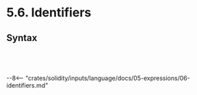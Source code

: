 <!-- This file is generated automatically by infrastructure scripts. Please don't edit by hand. -->

# 5.6. Identifiers

## Syntax

```{ .ebnf #IdentifierPath }

```

<pre ebnf-snippet="IdentifierPath" style="display: none;"><a href="#IdentifierPath"><span class="k">IdentifierPath</span></a><span class="o"> = </span><span class="cm">(* item: *)</span><span class="o"> </span><a href="#Identifier"><span class="k">IDENTIFIER</span></a><span class="o"> </span><span class="o">(</span><span class="cm">(* separator: *)</span><span class="o"> </span><a href="../../01-file-structure/09-punctuation#Period"><span class="k">PERIOD</span></a><span class="o"> </span><span class="cm">(* item: *)</span><span class="o"> </span><a href="#Identifier"><span class="k">IDENTIFIER</span></a><span class="o">)</span><span class="o">*</span><span class="o">;</span></pre>

```{ .ebnf #Identifier }

```

<pre ebnf-snippet="Identifier" style="display: none;"><a href="#Identifier"><span class="k">IDENTIFIER</span></a><span class="o"> = </span><a href="#IdentifierStart"><span class="k">«IDENTIFIER_START»</span></a><span class="o"> </span><a href="#IdentifierPart"><span class="k">«IDENTIFIER_PART»</span></a><span class="o">*</span><span class="o">;</span></pre>

```{ .ebnf #IdentifierStart }

```

<pre ebnf-snippet="IdentifierStart" style="display: none;"><a href="#IdentifierStart"><span class="k">«IDENTIFIER_START»</span></a><span class="o"> = </span><span class="s2">"_"</span><span class="o"> | </span><span class="s2">"$"</span><span class="o"> | </span><span class="s2">"a"</span><span class="o">…</span><span class="s2">"z"</span><span class="o"> | </span><span class="s2">"A"</span><span class="o">…</span><span class="s2">"Z"</span><span class="o">;</span></pre>

```{ .ebnf #IdentifierPart }

```

<pre ebnf-snippet="IdentifierPart" style="display: none;"><a href="#IdentifierPart"><span class="k">«IDENTIFIER_PART»</span></a><span class="o"> = </span><a href="#IdentifierStart"><span class="k">«IDENTIFIER_START»</span></a><span class="o"> | </span><span class="s2">"0"</span><span class="o">…</span><span class="s2">"9"</span><span class="o">;</span></pre>

--8<-- "crates/solidity/inputs/language/docs/05-expressions/06-identifiers.md"
